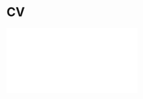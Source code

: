 # CV

<object data="CV_JAN_2023.pdf" type="application/pdf" width="700px" height="700px">
    <embed src="CV_JAN_2023.pdf">
    </embed>
</object>
